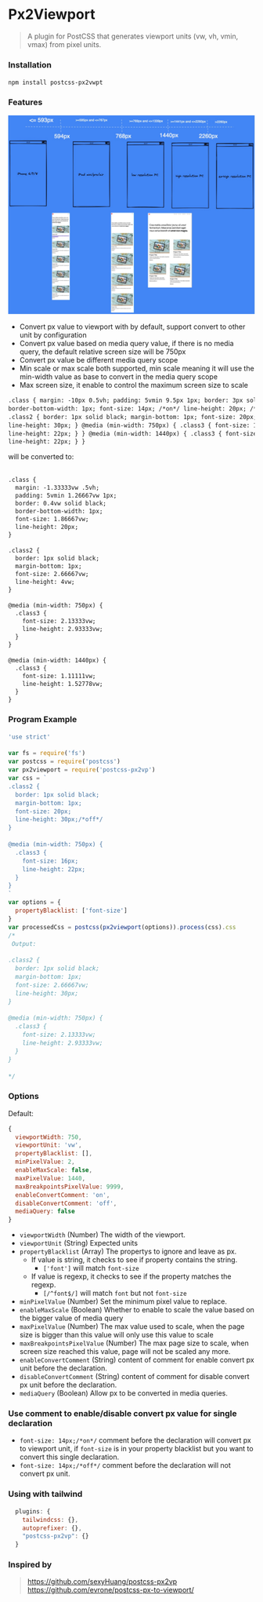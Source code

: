 # Px2Viewport

> A plugin for PostCSS that generates viewport units (vw, vh, vmin, vmax) from pixel units.

### Installation

`npm install postcss-px2vwpt`

### Features

![Demo](assets/poster.jpg 'A case to illustrate the responsive breakpoint')

- Convert px value to viewport with by default, support convert to other unit by configuration
- Convert px value based on media query value, if there is no media query, the default relative screen size will be 750px
- Convert px value be different media query scope
- Min scale or max scale both supported, min scale meaning it will use the min-width value as base to convert in the media query scope
- Max screen size, it enable to control the maximum screen size to scale

```html
.class { margin: -10px 0.5vh; padding: 5vmin 9.5px 1px; border: 3px solid black;
border-bottom-width: 1px; font-size: 14px; /*on*/ line-height: 20px; /*off*/ }
.class2 { border: 1px solid black; margin-bottom: 1px; font-size: 20px;
line-height: 30px; } @media (min-width: 750px) { .class3 { font-size: 16px;
line-height: 22px; } } @media (min-width: 1440px) { .class3 { font-size: 16px;
line-height: 22px; } }
```

will be converted to:

```

.class {
  margin: -1.33333vw .5vh;
  padding: 5vmin 1.26667vw 1px;
  border: 0.4vw solid black;
  border-bottom-width: 1px;
  font-size: 1.86667vw;
  line-height: 20px;
}

.class2 {
  border: 1px solid black;
  margin-bottom: 1px;
  font-size: 2.66667vw;
  line-height: 4vw;
}

@media (min-width: 750px) {
  .class3 {
    font-size: 2.13333vw;
    line-height: 2.93333vw;
  }
}

@media (min-width: 1440px) {
  .class3 {
    font-size: 1.11111vw;
    line-height: 1.52778vw;
  }
}

```

### Program Example

```javascript
'use strict'

var fs = require('fs')
var postcss = require('postcss')
var px2viewport = require('postcss-px2vp')
var css = `
.class2 {
  border: 1px solid black;
  margin-bottom: 1px;
  font-size: 20px;
  line-height: 30px;/*off*/
}

@media (min-width: 750px) {
  .class3 {
    font-size: 16px;
    line-height: 22px;
  }
}
`
var options = {
  propertyBlacklist: ['font-size']
}
var processedCss = postcss(px2viewport(options)).process(css).css
/*
 Output:

.class2 {
  border: 1px solid black;
  margin-bottom: 1px;
  font-size: 2.66667vw;
  line-height: 30px;
}

@media (min-width: 750px) {
  .class3 {
    font-size: 2.13333vw;
    line-height: 2.93333vw;
  }
}

*/
```

### Options

Default:

```js
{
  viewportWidth: 750,
  viewportUnit: 'vw',
  propertyBlacklist: [],
  minPixelValue: 2,
  enableMaxScale: false,
  maxPixelValue: 1440,
  maxBreakpointsPixelValue: 9999,
  enableConvertComment: 'on',
  disableConvertComment: 'off',
  mediaQuery: false
}
```

- `viewportWidth` (Number) The width of the viewport.
- `viewportUnit` (String) Expected units
- `propertyBlacklist` (Array) The propertys to ignore and leave as px.
  - If value is string, it checks to see if property contains the string.
    - `['font']` will match `font-size`
  - If value is regexp, it checks to see if the property matches the regexp.
    - `[/^font$/]` will match `font` but not `font-size`
- `minPixelValue` (Number) Set the minimum pixel value to replace.
- `enableMaxScale` (Boolean) Whether to enable to scale the value based on the bigger value of media query
- `maxPixelValue` (Number) The max value used to scale, when the page size is bigger than this value will only use this value to scale
- `maxBreakpointsPixelValue` (Number) The max page size to scale, when screen size reached this value, page will not be scaled any more.
- `enableConvertComment` (String) content of comment for enable convert px unit before the declaration.
- `disableConvertComment` (String) content of comment for disable convert px unit before the declaration.
- `mediaQuery` (Boolean) Allow px to be converted in media queries.

### Use comment to enable/disable convert px value for single declaration

- `font-size: 14px;/*on*/` comment before the declaration will convert px to viewport unit, if `font-size` is in your property blacklist but you want to convert this single declaration.
- `font-size: 14px;/*off*/` comment before the declaration will not convert px unit.

### Using with tailwind

```javascript
  plugins: {
    tailwindcss: {},
    autoprefixer: {},
    "postcss-px2vp": {}
  }

```

### Inspired by

> https://github.com/sexyHuang/postcss-px2vp
> https://github.com/evrone/postcss-px-to-viewport/
